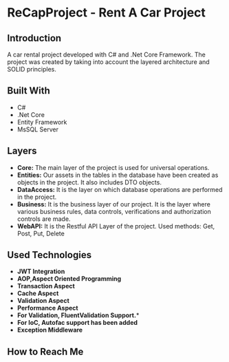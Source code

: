 # **ReCapProject** - Rent A Car Project

## **Introduction**

A car rental project developed with C# and .Net Core Framework. The project was created by taking into account the layered architecture and SOLID principles.

## **Built With**
* C#
* .Net Core
* Entity Framework
* MsSQL Server

## **Layers**

* **Core:** The main layer of the project is used for universal operations.
* **Entities:** Our assets in the tables in the database have been created as objects in the project. It also includes DTO objects. 
* **DataAccess:** It is the layer on which database operations are performed in the project.
* **Business:** It is the business layer of our project. It is the layer where various business rules, data controls, verifications and authorization controls are made.
* **WebAPI:** It is the Restful API Layer of the project. Used methods: Get, Post, Put, Delete

## **Used Technologies**

* **JWT Integration**
* **AOP,Aspect Oriented Programming**
* **Transaction Aspect**
* **Cache Aspect**
* **Validation Aspect**
* **Performance Aspect**
* **For Validation, FluentValidation Support.***
* **For IoC, Autofac support has been added**
* **Exception Middleware**

## **How to Reach Me**


